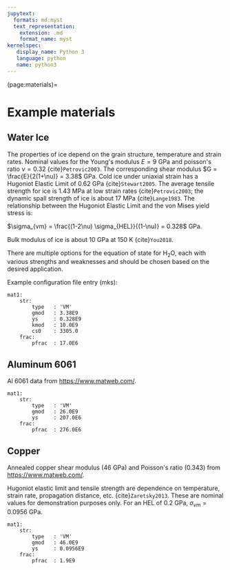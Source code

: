 ```yaml
---
jupytext:
  formats: md:myst
  text_representation:
    extension: .md
    format_name: myst
kernelspec:
   display_name: Python 3
   language: python
   name: python3
---
```


(page:materials)=
# Example materials

## Water Ice

[//]: # (https://link.springer.com/article/10.1023/A:1021134128038)

The properties of ice depend on the grain structure, temperature and strain rates. Nominal values for the Young's modulus $E=9$ GPa and poisson's ratio $\nu=0.32$ {cite}`Petrovic2003`. The corresponding shear modulus $G = \frac{E}{2(1+\nu)} = 3.38$ GPa. Cold ice under uniaxial strain has a Hugoniot Elastic Limit of 0.62 GPa {cite}`Stewart2005`. The average tensile strength for ice is 1.43 MPa at low strain rates {cite}`Petrovic2003`; the dynamic spall strength of ice is about 17 MPa {cite}`Lange1983`. The relationship between the Hugoniot Elastic Limit and the von Mises yield stress is:

$\sigma_{vm}  = \frac{(1-2\nu) \sigma_{HEL}}{(1-\nu)} = 0.328$ GPa.

Bulk modulus of ice is about 10 GPa at 150 K {cite}`You2018`.

There are multiple options for the equation of state for H<sub>2</sub>O, each with various strengths and weaknesses and should be chosen based on the desired application.

Example configuration file entry (mks):
```
mat1:
    str:
        type   : 'VM'
        gmod   : 3.38E9
        ys     : 0.328E9
        kmod   : 10.0E9
        cs0    : 3305.0
    frac:
        pfrac  : 17.0E6
```

## Aluminum 6061

[//]: #  (https://www.matweb.com/search/datasheet.aspx?matguid=b8d536e0b9b54bd7b69e4124d8f1d20a&ckck=1)

Al 6061 data from https://www.matweb.com/.

```
mat1:
    str:
        type   : 'VM'
        gmod   : 26.0E9
        ys     : 207.0E6
    frac:
        pfrac  : 276.0E6
```

## Copper

[//]: #  (https://www.matweb.com/search/datasheet.aspx?matguid=9aebe83845c04c1db5126fada6f76f7e)

Annealed copper shear modulus (46 GPa) and Poisson's ratio (0.343) from https://www.matweb.com/.

Hugoniot elastic limit and tensile strength are dependence on temperature, strain rate, propagation distance, etc. {cite}`Zaretsky2013`. These are nominal values for demonstration purposes only.
For an HEL of 0.2 GPa, $\sigma_{vm}=0.0956$ GPa.

```
mat1:
    str:
        type   : 'VM'
        gmod   : 46.0E9
        ys     : 0.0956E9
    frac:
        pfrac  : 1.9E9
```
